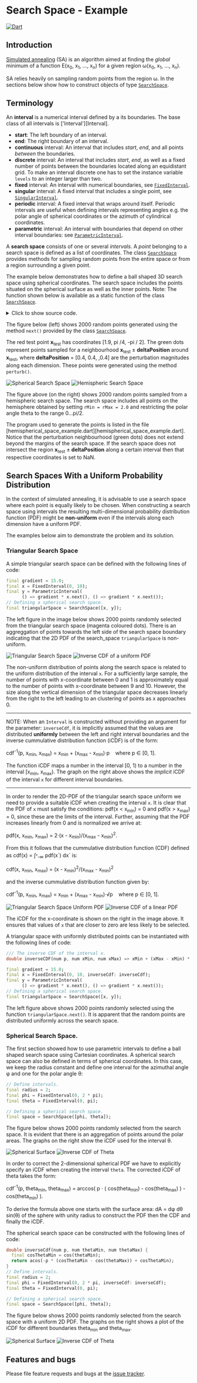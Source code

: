 #  Search Space - Example
[![Dart](https://github.com/simphotonics/simulated_annealing/actions/workflows/dart.yml/badge.svg)](https://github.com/simphotonics/simulated_annealing/actions/workflows/dart.yml)


## Introduction

[Simulated annealing][SA-Wiki] (SA) is an algorithm aimed at finding
the *global* minimum
of a function E(x<sub>0</sub>,&nbsp;x<sub>1</sub>,&nbsp;...,&nbsp;x<sub>n</sub>)
for a given region &omega;(x<sub>0</sub>,&nbsp;x<sub>1</sub>,&nbsp;...,&nbsp;x<sub>n</sub>).

SA relies heavily on sampling random points from the region &omega;.
In the sections below show how to construct objects of type
[`SearchSpace`][SearchSpace].

## Terminology

An **interval** is a numerical interval defined by a its boundaries.
The base class of all intervals is ['Interval'][Interval].
- **start**: The left boundary of an interval.
- **end**: The right boundary of an interval.
- **continuous** interval: An interval that includes *start*, *end*, and
all points *between* the boundaries.
- **discrete** interval: An interval that includes *start*, *end*,
as well as a fixed number of points between the boundaries located along an
equidistant grid. To make an interval discrete one has to set the instance
variable `levels` to an integer larger than two.
- **fixed** interval: An interval with numerical boundaries,
see [`FixedInterval`][FixedInterval].
- **singular** interval: A fixed interval that includes a single point, see
[`SingularInterval`][SingularInterval].
- **periodic** interval: A fixed interval that wraps around itself. Periodic
intervals are useful when defining intervals representing angles
e.g. the polar angle of spherical
coordinates or the azimuth of cylindrical coordinates.
- **parametric** interval: An interval with boundaries that depend on other
interval boundaries: see [`ParametricInterval`][ParametricInterval].

A **search space** consists of one or several *intervals*. A *point* belonging
to a search space is defined as a list of coordinates.
The class [`SearchSpace`][SearchSpace] provides methods
for sampling random points from the entire space or
from a region surrounding a given point.

The example below demonstrates how to define a ball shaped 3D
search space using spherical coordinates. The search space includes the
points situated on the spherical surface as well as the inner points.
Note: The function shown below is available as a static function of
the class [`SearchSpace`][SearchSpace].

<details><summary> Click to show source code.</summary>

```Dart
import 'dart:math';

import 'package:simulated_annealing/simulated_annealing.dart';

SearchSpace sphere({
    num rMin = 0,
    num rMax = 1,
    num thetaMin = 0,
    num thetaMax = pi,
    num phiMin = 0,
    num phiMax = 2 * pi,
}) {
  // Define intervals.
  final r = FixedInterval(rMin, rMax, name: 'radius <r>');
  final theta = FixedInterval(
    thetaMin,
    thetaMax,
    inverseCdf: InverseCdfs.polarAngle,
    name: 'polar angle <theta>',
  );
  final phi = (phiMin == phiMax)
      ? SingularInterval(phiMin, name: 'azimuth <phi>')
      : PeriodicInterval(phiMin, phiMax, name: 'azimuth <phi>');
  // Defining a spherical search space.
  return SearchSpace.fixed([r, theta, phi],name: 'sphere');
}

```
</details>

The figure below (left) shows 2000 random points generated using the
method `next()` provided by the class [`SearchSpace`][SearchSpace].

The red test point **x**<sub>test</sub> has coordinates \[1.9, pi /4, -pi / 2\].
The green dots represent points sampled for a
neighbourhood **x**<sub>test</sub> &pm; **deltaPosition** around **x**<sub>test</sub>,
where **deltaPosition**&nbsp;=&nbsp;\[0.4, 0.4, ,0.4\]
are the perturbation magnitudes along each dimension.
These points were generated using the method `perturb()`.

![Spherical Search Space](https://raw.githubusercontent.com/simphotonics/simulated_annealing/main/images/spherical_space.png)
![Hemispheric Search Space](https://raw.githubusercontent.com/simphotonics/simulated_annealing/main/images/hemispherical_space.png)

The figure above (on the right) shows 2000 random points sampled from a
hemispheric search space. The search space includes all points on the
hemisphere obtained by setting `rMin = rMax = 2.0` and restricting the
polar angle theta to the range 0...pi/2.

The program used to generate the points is listed in the file [hemispherical_space_example.dart][hemispherical_space_example.dart].
Notice that the perturbation neighbourhood (green dots) does not extend beyond
the margins of the search space.
If the search space does not intersect the region
**x**<sub>test</sub> &pm; **deltaPosition** along a certain interval then
that respective coordinates is set to NaN.



## Search Spaces With a Uniform Probability Distribution

In the context of simulated annealing, it is advisable to
use a search space where each point is equally likely to be chosen.
When constructing a search space using intervals
the resulting multi-dimensional probability distribution
function (PDF) might be **non-uniform** even if the
intervals along each dimension have a uniform PDF.

The examples below aim to demonstrate the problem and its solution.

### Triangular Search Space

A simple triangular search space can be defined with the following lines of code:
```Dart
final gradient = 15.0;
final x = FixedInterval(0, 10);
final y = ParametricInterval(
      () => gradient * x.next(), () => gradient * x.next());
// Defining a spherical search space.
final triangularSpace = SearchSpace([x, y]);
```
The left figure in the image below shows 2000 points randomly selected from the triangular search space (magenta coloured dots).
There is an aggreggation of points towards the left side of the search space boundary indicating that the 2D PDF of the search_space `triangularSpace` is non-uniform.

![Triangular Search Space](https://raw.githubusercontent.com/simphotonics/simulated_annealing/main/example/plots/triangular_search_space.png)
![Inverse CDF of a uniform PDF](https://raw.githubusercontent.com/simphotonics/simulated_annealing/main/example/plots/inverseCdfUniform.png)

The non-uniform distribution of points along the search space is related to the
uniform distribution of the interval `x`. For a sufficiently large sample, the number of points with x-coordinate between 0 and 1 is approximately equal to the number of points with x-coordinate between 9 and 10.
However, the size along the vertical dimension of the triangular space decreases linearly from the right to
the left leading to an clustering of points as x approaches 0.

---

NOTE: When an `Interval` is constructed without providing an argument for the parameter: `inverseCdf`, it is implicitly assumed that the values are distributed **uniformly** between the left and right
interval boundaries and the inverse cummulative distribution function (iCDF) is of the form:

cdf<sup>-1</sup>(p,&nbsp;x<sub>min</sub>,&nbsp;x<sub>max</sub>) = x<sub>min</sub> + (x<sub>max</sub> - x<sub>min</sub>)&middot;p &nbsp;&nbsp;&nbsp;where p &in; \[0, 1\].

The function iCDF maps a number in the interval \[0, 1\) to a number in the interval \[x<sub>min</sub>, x<sub>max</sub>\).
The graph on the right above shows the *implicit* iCDF of the interval `x` for different interval
boundaries.

---


In order to render the 2D-PDF of the triangular search space uniform we need to provide a suitable iCDF when creating the interval `x`.
It is clear that the PDF of `x` must satisfy the conditions: pdf(x < x<sub>min</sub>) = 0 and  pdf(x > x<sub>max</sub>) = 0, since these are the limits of the interval.
Further, assuming that the PDF increases linearly from 0 and is normalized we arrive at:

pdf(x, x<sub>min</sub>, x<sub>max</sub>) = 2&middot;(x - x<sub>min</sub>)/(x<sub>max</sub> - x<sub>min</sub>)<sup>2</sup>.

From this it follows that the cummulative distribution function (CDF) defined as cdf(x) = &int;<sup>&#8339;</sup><sub>-&infin;</sub> pdf(x&grave;) dx&grave; is:

cdf(x, x<sub>min</sub>, x<sub>max</sub>)&nbsp;=&nbsp;(x&nbsp;-&nbsp;x<sub>min</sub>)<sup>2</sup>/(x<sub>max</sub> - x<sub>min</sub>)<sup>2</sup>

and the inverse cummulative distribution function given by:

cdf<sup>-1</sup>(p, x<sub>min</sub>, x<sub>max</sub>) = x<sub>min</sub> + (x<sub>max</sub> - x<sub>min</sub>)&middot;&Sqrt;p &nbsp;&nbsp;&nbsp;where p &in; \[0, 1\].

![Triangular Search Space Uniform PDF](https://raw.githubusercontent.com/simphotonics/simulated_annealing/main/example/plots/triangular_search_space_uniform.png)
![Inverse CDF of a linear PDF](https://raw.githubusercontent.com/simphotonics/simulated_annealing/main/example/plots/inverseCdfLinear.png)

The iCDF for the x-coordinate is shown on the right in the image above. It ensures that values of `x` that are
closer to zero are less likely to be selected.

A triangular space with uniformly distributed points can be instantiated with the following lines of code:
```Dart
/// The inverse CDF of the interval x.
double inverseCDF(num p, num xMin, num xMax) => xMin + (xMax - xMin) * sqrt(p);

final gradient = 15.0;
final x = FixedInterval(0, 10, inverseCdf: inverseCdf);
final y = ParametricInterval(
      () => gradient * x.next(), () => gradient * x.next());
// Defining a spherical search space.
final triangularSpace = SearchSpace([x, y]);
```
The left figure above shows 2000 points randomly selected using the function `triangularSpace.next()`.
It is apparent that the random points are distributed uniformly across the search space.



###  Spherical Search Space.

The first section showed how to use parametric intervals to define a ball shaped search space using
Cartesian coordinates. A spherical search space can also be defined in terms of
spherical coordinates. In this case, we keep the radius constant and define one interval
for the azimuthal angle &phi; and one for the polar angle &theta;:
```Dart
// Define intervals.
final radius = 2;
final phi = FixedInterval(0, 2 * pi);
final theta = FixedInterval(0, pi);

// Defining a spherical search space.
final space = SearchSpace([phi, theta]);
```
The figure below shows 2000 points randomly selected from the search space.
It is evident that there is an aggregation of points around the polar areas.
The graphs on the
right show the iCDF used for the interval &theta;.


![Spherical Surface](https://raw.githubusercontent.com/simphotonics/simulated_annealing/main/example/plots/spherical_space_surface.png)
![Inverse CDF of Theta](https://raw.githubusercontent.com/simphotonics/simulated_annealing/main/example/plots/inverseCdfThetaUniform.png)


In order to correct the 2-dimensional spherical PDF we have to explicitly specify an iCDF when creating the interval `theta`. The corrected iCDF of theta takes the form:

cdf<sup>-1</sup>(p, theta<sub>min</sub>, theta<sub>max</sub>) = arccos( p &middot; ( cos(theta<sub>min</sub>) - cos(theta<sub>max</sub>) ) - cos(theta<sub>min</sub>) ).

To derive the formula above one starts with the surface area:
 dA = d&phi; d&theta; sin(&theta;) of the sphere with unity radius to
construct the PDF then the CDF and finally the iCDF.

The spherical search space can be constructed with the following lines of code:
```Dart
double inverseCdf(num p, num thetaMin, num thetaMax) {
  final cosThetaMin = cos(thetaMin);
  return acos(-p * (cosThetaMin - cos(thetaMax)) + cosThetaMin);
}
// Define intervals.
final radius = 2;
final phi = FixedInterval(0, 2 * pi, inverseCdf: inverseCdf);
final theta = FixedInterval(0, pi);

// Defining a spherical search space.
final space = SearchSpace([phi, theta]);
```

 The figure below shows 2000 points randomly selected from the search space with a uniform 2D PDF.
 The graphs on the right shows a plot of the iCDF for different boundaries theta<sub>min</sub>
 and theta<sub>max</sub>.

 ![Spherical Surface](https://raw.githubusercontent.com/simphotonics/simulated_annealing/main/example/plots/spherical_space_surface_uniform.png)
![Inverse CDF of Theta](https://raw.githubusercontent.com/simphotonics/simulated_annealing/main/example/plots/inverseCdfTheta.png)


## Features and bugs
Please file feature requests and bugs at the [issue tracker].

[issue tracker]: https://github.com/simphotonics/simulated_annealing/issues

[SearchSpace]: https://pub.dev/documentation/simulated_annealing/latest/simulated_annealing/SearchSpace-class.html

[FixedInterval]: https://pub.dev/documentation/simulated_annealing/latest/simulated_annealing/FixedInterval-class.html

[SingularInterval]: https://pub.dev/documentation/simulated_annealing/latest/simulated_annealing/SingularInterval-class.html


[ParametricInterval]: https://pub.dev/documentation/simulated_annealing/latest/simulated_annealing/ParametricInterval-class.html

[hemispherical_search_space_example.dart]: bin/hemispherical_search_space_example.dart

[SA-Wiki]: https://en.wikipedia.org/wiki/Simulated_annealing